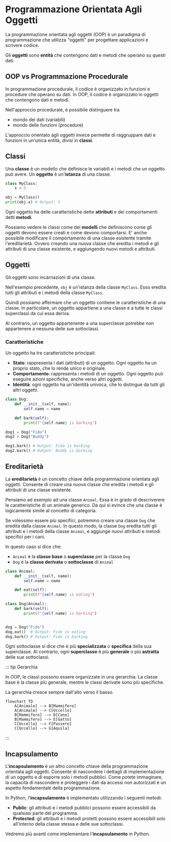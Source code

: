 # Programmazione Orientata Agli Oggetti

La programmazione orientata agli oggetti (OOP) è un paradigma di programmazione che utilizza "oggetti" per progettare applicazioni e scrivere codice. 

Gli **oggetti** sono **entità** che contengono dati e metodi che operano su questi dati.

## OOP vs Programmazione Procedurale

In programmazione procedurale, il codice è organizzato in funzioni e procedure che operano su dati. In OOP, il codice è organizzato in oggetti che contengono dati e metodi.

Nell'approccio procedurale, è possibile distinguere tra

- mondo dei dati (variabili)
- mondo delle funzioni (procedure)

L'approccio orientato agli oggetti invece permette di raggruppare dati e funzioni in un'unica entità, divisi in **classi**.

## Classi

Una **classe** è un modello che definisce le variabili e i metodi che un oggetto può avere. Un **oggetto** è un'**istanza** di una classe.

```python
class MyClass:
    x = 5

obj = MyClass()
print(obj.x) # Output: 5
```

Ogni oggetto ha delle caratteristiche dette **attributi** e dei comportamenti detti **metodi**.

Possiamo vedere le classi come dei **modelli** che definiscono come gli oggetti devono essere creati e come devono comportarsi. E' anche possibile modificare il comportamento di una classe esistente tramite l'ereditarietà. Ovvero creando una nuova classe che eredita i metodi e gli attributi di una classe esistente, e aggiungendo nuovi metodi e attributi.

## Oggetti

Gli oggetti sono incarnazioni di una classe.

Nell'esempio precedente, `obj` è un'istanza della classe `MyClass`. Esso eredita tutti gli attributi e i metodi della classe `MyClass`.

Quindi possiamo affermare che un oggetto contiene le caratteristiche di una classe. In particolare, un oggetto appartiene a una classe e a tutte le classi superclassi da cui essa deriva.

Al contrario, un oggetto appartenente a una superclasse potrebbe non appartenere a nessuna delle sue sottoclassi.

### Caratteristiche

Un oggetto ha tre caratteristiche principali:

- **Stato**: rappresenta i dati (attributi) di un oggetto. Ogni oggetto ha un proprio stato, che lo rende unico e originale.
- **Comportamento**: rappresenta i metodi di un oggetto. Ogni oggetto può eseguire azioni specifiche, anche verso altri oggetti.
- **Identità**: ogni oggetto ha un'identità univoca, che lo distingue da tutti gli altri oggetti.

```python
class Dog:
    def __init__(self, name):
        self.name = name

    def bark(self):
        print(f"{self.name} is barking")

dog1 = Dog("Fido")
dog2 = Dog("Buddy")

dog1.bark() # Output: Fido is barking
dog2.bark() # Output: Buddy is barking
```


## Ereditarietà

La **ereditarietà** è un concetto chiave della programmazione orientata agli oggetti. Consente di creare una nuova classe che eredita i metodi e gli attributi di una classe esistente.

Pensiamo ad esempio ad una classe `Animal`. Essa è in grado di descriverere le caratteristiche di un animale generico. Da qui si evince che una classe è logicamente simile al concetto di categoria.

Se volessimo essere più specifici, potremmo creare una classe `Dog` che eredita dalla classe `Animal`. In questo modo, la classe `Dog` eredita tutti gli attributi e i metodi della classe `Animal`, e aggiunge nuovi attributi e metodi specifici per i cani.

In questo caso si dice che:

- `Animal` è la **classe base** o **superclasse** per la classe `Dog`
- `Dog` è la **classe derivata** o **sottoclasse** di `Animal`

```python
class Animal:
    def __init__(self, name):
        self.name = name

    def eat(self):
        print(f"{self.name} is eating")

class Dog(Animal):
    def bark(self):
        print(f"{self.name} is barking")


dog = Dog("Fido")
dog.eat()  # Output: Fido is eating
dog.bark() # Output: Fido is barking
```

Ogni sottoclasse si dice che è più **specializzata** o **specifica** della sua superclasse. Al contrario, ogni **superclasse** è più **generale** o più **astratta** delle sue sottoclassi.

::: tip Gerarchia

In OOP, le classi possono essere organizzate in una gerarchia. La classe base è la classe più generale, mentre le classi derivate sono più specifiche.

La gerarchia cresce sempre dall'alto verso il basso.

```mermaid
flowchart TD
    A[Animale] --> B[Mammifero]
    A[Animale] --> C[Uccello]
    B[Mammifero] --> D[Cane]
    B[Mammifero] --> E[Gatto]
    C[Uccello] --> F[Passero]
    C[Uccello] --> G[Aquila]
```
:::

## Incapsulamento

L'**incapsulamento** è un altro concetto chiave della programmazione orientata agli oggetti. Consente di nascondere i dettagli di implementazione di un oggetto e di esporre solo i metodi pubblici. Come potete immaginare, la capacità di nascondere e proteggere i dati da accessi non autorizzati è un aspetto fondamentale della programmazione.

In Python, l'**incapsulamento** è implementato utilizzando i seguenti metodi:

- **Public**: gli attributi e i metodi pubblici possono essere accessibili da qualsiasi parte del programma.
- **Protected**: gli attributi e i metodi protetti possono essere accessibili solo all'interno della classe stessa e delle sue sottoclassi.

Vedremo più avanti come implementare l'**incapsulamento** in Python.
